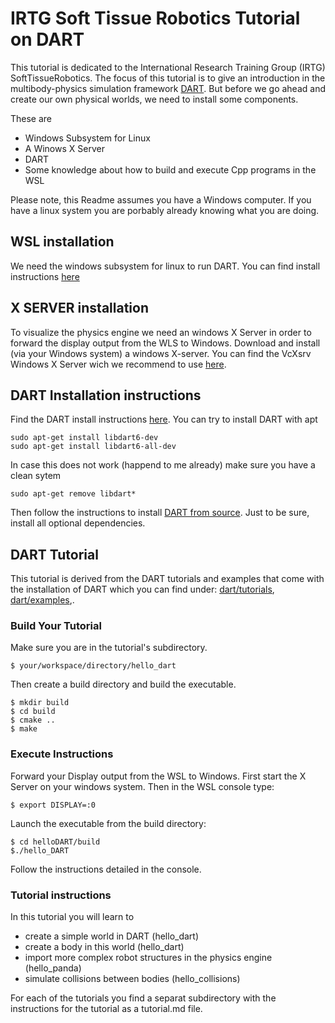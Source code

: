 # IRTG Soft Tissue Robotics Tutorial on DART

This tutorial is dedicated to the International Research Training Group (IRTG) SoftTissueRobotics. The focus of this tutorial is to give an introduction in the multibody-physics simulation framework [DART](https://dartsim.github.io/).
But before we go ahead and create our own physical worlds, we need to install some components.

These are
* Windows Subsystem for Linux
* A Winows X Server
* DART
* Some knowledge about how to build and execute Cpp programs in the WSL

Please note, this Readme assumes you have a Windows computer.
If you have a linux system you are porbably already knowing what you are doing.

## WSL installation
We need the windows subsystem for linux to run DART.
You can find install instructions [here](https://docs.microsoft.com/de-de/windows/wsl/install-win10)

## X SERVER installation
To visualize the physics engine we need an windows X Server in order to forward the display output from the WLS to Windows.
Download and install (via your Windows system) a windows X-server.
You can find the VcXsrv Windows X Server wich we recommend to use [here](https://sourceforge.net/projects/vcxsrv/).

## DART Installation instructions
Find the DART install instructions [here](https://github.com/dartsim/dart/blob/master/tutorials).
You can try to install DART with apt

    sudo apt-get install libdart6-dev
    sudo apt-get install libdart6-all-dev

In case this does not work (happend to me already) make sure you have a clean sytem

    sudo apt-get remove libdart*

Then follow the instructions to install [DART from source](https://dartsim.github.io/install_dart_on_ubuntu.html#install-dart-from-source).
Just to be sure, install all optional dependencies.


## DART Tutorial

This tutorial is derived from the DART tutorials and examples that come with the installation of DART which you can find under:
[dart/tutorials](https://github.com/dartsim/dart/blob/master/tutorials), [dart/examples](https://github.com/dartsim/dart/blob/master/examples),.


### Build Your Tutorial

Make sure you are in the tutorial's subdirectory.

    $ your/workspace/directory/hello_dart

Then create a build directory and build the executable.

    $ mkdir build
    $ cd build
    $ cmake ..
    $ make

### Execute Instructions

Forward your Display output from the WSL to Windows.
First start the X Server on your windows system.
Then in the WSL console type:

    $ export DISPLAY=:0

Launch the executable from the build directory:

    $ cd helloDART/build
    $./hello_DART

Follow the instructions detailed in the console.

### Tutorial instructions

In this tutorial you will learn to

*   create a simple world in DART (hello_dart)
*   create a body in this world (hello_dart)
*   import more complex robot structures in the physics engine (hello_panda)
*   simulate collisions between bodies (hello_collisions)

For each of the tutorials you find a separat subdirectory with the instructions for the tutorial as a tutorial.md file.

